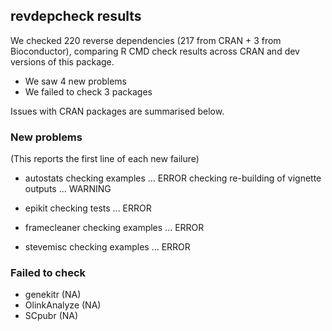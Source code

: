 ## revdepcheck results

We checked 220 reverse dependencies (217 from CRAN + 3 from Bioconductor), comparing R CMD check results across CRAN and dev versions of this package.

 * We saw 4 new problems
 * We failed to check 3 packages

Issues with CRAN packages are summarised below.

### New problems
(This reports the first line of each new failure)

* autostats
  checking examples ... ERROR
  checking re-building of vignette outputs ... WARNING

* epikit
  checking tests ... ERROR

* framecleaner
  checking examples ... ERROR

* stevemisc
  checking examples ... ERROR

### Failed to check

* genekitr     (NA)
* OlinkAnalyze (NA)
* SCpubr       (NA)
